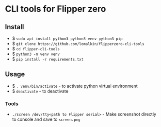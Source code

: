 # CLI tools for Flipper zero

## Install

* $ `sudo apt install python3 python3-venv python3-pip`
* $ `git clone https://github.com/lomalkin/flipperzero-cli-tools`
* $ `cd flipper-cli-tools`
* $ `python3 -m venv venv`
* $ `pip install -r requirements.txt`

## Usage

* $ `. venv/bin/activate` - to activate python virtual environment
* $ `deactivate` - to deactivate

### Tools

* `./screen /dev/tty<path to Flipper serial>` - Make screenshot directly to console and save to `screen.png`
